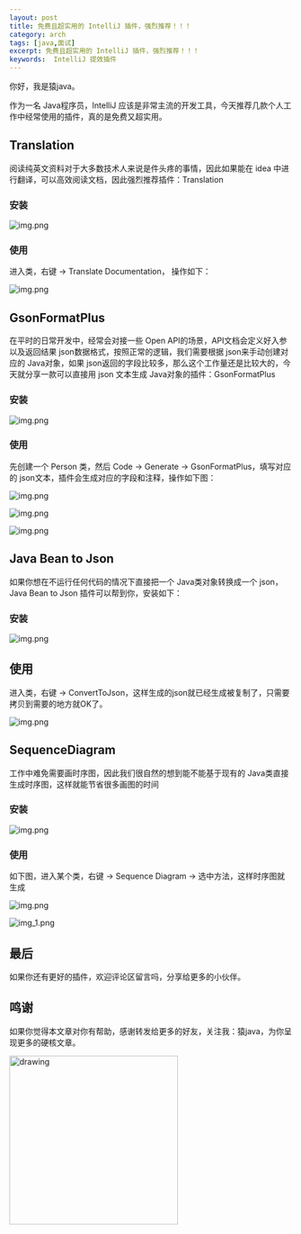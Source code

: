 ```yaml
---
layout: post
title: 免费且超实用的 IntelliJ 插件，强烈推荐！！！
category: arch
tags: [java,面试]
excerpt: 免费且超实用的 IntelliJ 插件，强烈推荐！！！
keywords:  IntelliJ 提效插件
---
```


你好，我是猿java。

作为一名 Java程序员，IntelliJ 应该是非常主流的开发工具，今天推荐几款个人工作中经常使用的插件，真的是免费又超实用。

## Translation

阅读纯英文资料对于大多数技术人来说是件头疼的事情，因此如果能在 idea 中进行翻译，可以高效阅读文档，因此强烈推荐插件：Translation

### 安装

![img.png](https://yuanjava.cn/assets/md/common/plugin-transaction.png)

### 使用


进入类，右键 -> Translate Documentation， 操作如下：

![img.png](https://yuanjava.cn/assets/md/common/plugin-transaction-1.png)


## GsonFormatPlus

在平时的日常开发中，经常会对接一些 Open API的场景，API文档会定义好入参以及返回结果 json数据格式，按照正常的逻辑，我们需要根据 json来手动创建对应的 Java对象，如果 json返回的字段比较多，那么这个工作量还是比较大的，今天就分享一款可以直接用 json 文本生成 Java对象的插件：GsonFormatPlus

### 安装

![img.png](https://yuanjava.cn/assets/md/common/plugin-GsonFormatPlus.png)

### 使用

先创建一个 Person 类，然后 Code -> Generate -> GsonFormatPlus，填写对应的 json文本，插件会生成对应的字段和注释，操作如下图：

![img.png](https://yuanjava.cn/assets/md/common/plugin-GsonFormatPlus-1.png)

![img.png](https://yuanjava.cn/assets/md/common/plugin-GsonFormatPlus-2.png)

![img.png](https://yuanjava.cn/assets/md/common/plugin-GsonFormatPlus-3.png)


## Java Bean to Json

如果你想在不运行任何代码的情况下直接把一个 Java类对象转换成一个 json，Java Bean to Json 插件可以帮到你，安装如下：
### 安装

![img.png](https://yuanjava.cn/assets/md/common/plugin-javatojson.png)

## 使用

进入类，右键 -> ConvertToJson，这样生成的json就已经生成被复制了，只需要拷贝到需要的地方就OK了。

![img.png](https://yuanjava.cn/assets/md/common/plugin-javatojson-1.png)




## SequenceDiagram

工作中难免需要画时序图，因此我们很自然的想到能不能基于现有的 Java类直接生成时序图，这样就能节省很多画图的时间

### 安装

![img.png](https://yuanjava.cn/assets/md/common/plugin-SequenceDiagram.png)


### 使用

如下图，进入某个类，右键 -> Sequence Diagram -> 选中方法，这样时序图就生成

![img.png](https://yuanjava.cn/assets/md/common/plugin-SequenceDiagram1.png)

![img_1.png](https://yuanjava.cn/assets/md/common/plugin-SequenceDiagram2.png)


## 最后

如果你还有更好的插件，欢迎评论区留言吗，分享给更多的小伙伴。


## 鸣谢
如果你觉得本文章对你有帮助，感谢转发给更多的好友，关注我：猿java，为你呈现更多的硬核文章。

<img src="https://yuanjava.cn/assets/img/pub.jpg" alt="drawing" style="width:300px;"/>
